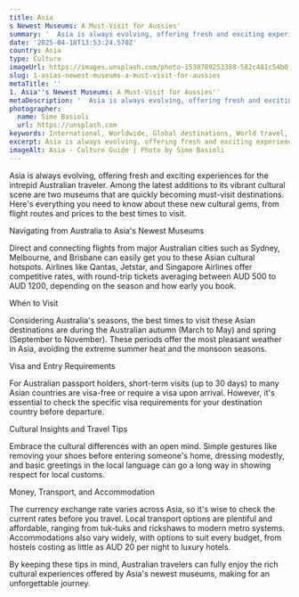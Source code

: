 ```yaml
---
title: Asia
s Newest Museums: A Must-Visit for Aussies'
summary: '  Asia is always evolving, offering fresh and exciting experiences for the intrepid Australian traveler. Among the latest additions to its vibrant cultu...'
date: '2025-04-18T13:53:24.570Z'
country: Asia
type: Culture
imageUrl: https://images.unsplash.com/photo-1530789253388-582c481c54b0
slug: 1-asias-newest-museums-a-must-visit-for-aussies
metaTitle: ''
1. Asia''s Newest Museums: A Must-Visit for Aussies''
metaDescription: '  Asia is always evolving, offering fresh and exciting experiences for the intrepid Australian traveler. Among the latest additions to its vibrant cultu...'
photographer:
  name: Sime Basioli
  url: https://unsplash.com
keywords: International, Worldwide, Global destinations, World travel, Destinations, Places to visit, Travel guide, Vacation spots, Best places, Hidden gems, Travel tips, Must visit, Budget travel, Luxury travel, Adventure travel
excerpt: Asia is always evolving, offering fresh and exciting experiences for the intrepid Australian traveler. Among the latest additions to its vibrant...
imageAlt: Asia - Culture Guide | Photo by Sime Basioli
---
```


Asia is always evolving, offering fresh and exciting experiences for the intrepid Australian traveler. Among the latest additions to its vibrant cultural scene are two museums that are quickly becoming must-visit destinations. Here's everything you need to know about these new cultural gems, from flight routes and prices to the best times to visit.

Navigating from Australia to Asia's Newest Museums

Direct and connecting flights from major Australian cities such as Sydney, Melbourne, and Brisbane can easily get you to these Asian cultural hotspots. Airlines like Qantas, Jetstar, and Singapore Airlines offer competitive rates, with round-trip tickets averaging between AUD 500 to AUD 1200, depending on the season and how early you book.

When to Visit

Considering Australia's seasons, the best times to visit these Asian destinations are during the Australian autumn (March to May) and spring (September to November). These periods offer the most pleasant weather in Asia, avoiding the extreme summer heat and the monsoon seasons.

Visa and Entry Requirements

For Australian passport holders, short-term visits (up to 30 days) to many Asian countries are visa-free or require a visa upon arrival. However, it's essential to check the specific visa requirements for your destination country before departure.

Cultural Insights and Travel Tips

Embrace the cultural differences with an open mind. Simple gestures like removing your shoes before entering someone's home, dressing modestly, and basic greetings in the local language can go a long way in showing respect for local customs.

Money, Transport, and Accommodation

The currency exchange rate varies across Asia, so it's wise to check the current rates before you travel. Local transport options are plentiful and affordable, ranging from tuk-tuks and rickshaws to modern metro systems. Accommodations also vary widely, with options to suit every budget, from hostels costing as little as AUD 20 per night to luxury hotels.

By keeping these tips in mind, Australian travelers can fully enjoy the rich cultural experiences offered by Asia's newest museums, making for an unforgettable journey.
